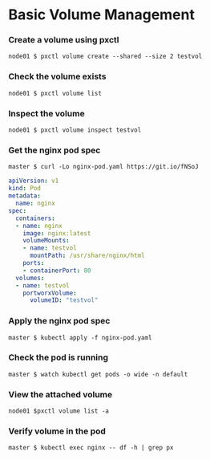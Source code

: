 # Basic Volume Management

### Create a volume using pxctl
`node01 $ pxctl volume create --shared --size 2 testvol`

### Check the volume exists
`node01 $ pxctl volume list`

### Inspect the volume
`node01 $ pxctl volume inspect testvol`

### Get the nginx pod spec
`master $ curl -Lo nginx-pod.yaml https://git.io/fNSoJ`

```yaml
apiVersion: v1
kind: Pod
metadata:
  name: nginx
spec:
  containers:
  - name: nginx
    image: nginx:latest
    volumeMounts:
    - name: testvol
      mountPath: /usr/share/nginx/html
    ports:
    - containerPort: 80
  volumes:
  - name: testvol
    portworxVolume:
      volumeID: "testvol"
```

### Apply the nginx pod spec
`master $ kubectl apply -f nginx-pod.yaml`

### Check the pod is running
`master $ watch kubectl get pods -o wide -n default`

### View the attached volume
`node01 $pxctl volume list -a`

### Verify volume in the pod
`master $ kubectl exec nginx -- df -h | grep px`